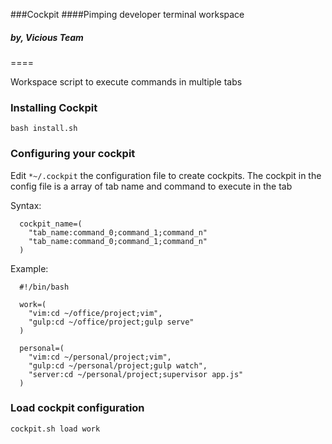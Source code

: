 ###Cockpit
####Pimping developer terminal workspace
##### by, Vicious Team
====

Workspace script to execute commands in multiple tabs

### Installing Cockpit
`bash install.sh`

### Configuring your cockpit
Edit `*~/.cockpit` the configuration file to create cockpits. The cockpit in the config
file is a array of tab name and command to execute in the tab

Syntax:
```
  cockpit_name=(
    "tab_name:command_0;command_1;command_n"
    "tab_name:command_0;command_1;command_n"
  )
``` 

Example:
```
  #!/bin/bash

  work=(
    "vim:cd ~/office/project;vim",
    "gulp:cd ~/office/project;gulp serve"
  )

  personal=(
    "vim:cd ~/personal/project;vim",
    "gulp:cd ~/personal/project;gulp watch",
    "server:cd ~/personal/project;supervisor app.js"
  )
```

### Load cockpit configuration
`cockpit.sh load work`
